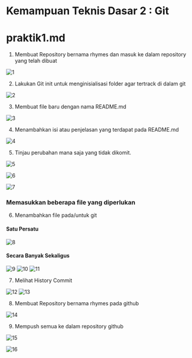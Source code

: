 # Kemampuan Teknis Dasar 2 : Git #
 
# praktik1.md
1. Membuat Repository bernama rhymes dan masuk ke dalam repository yang telah dibuat

  ![1](https://github.com/khoriers/praxis-academy/blob/master/Image/1.jpg)
  
2. Lakukan Git init untuk menginisialisasi folder agar tertrack di dalam git

  ![2](https://github.com/khoriers/praxis-academy/blob/master/Image/2.jpg)
  
3. Membuat file baru dengan nama README.md

  ![3](https://github.com/khoriers/praxis-academy/blob/master/Image/3.jpg)
  
4. Menambahkan isi atau penjelasan yang terdapat pada README.md

  ![4](https://github.com/khoriers/praxis-academy/blob/master/Image/4.JPG)
  
5. Tinjau perubahan mana saja yang tidak dikomit.

  ![5](https://github.com/khoriers/praxis-academy/blob/master/Image/5.JPG)
  
  ![6](https://github.com/khoriers/praxis-academy/blob/master/Image/6.JPG)
  
  ![7](https://github.com/khoriers/praxis-academy/blob/master/Image/7.JPG)


   ### Memasukkan beberapa file yang diperlukan ###

6. Menambahkan file pada/untuk git

  #### Satu Persatu ####
  ![8](https://github.com/khoriers/praxis-academy/blob/master/Image/8.JPG)
  
  #### Secara Banyak Sekaligus #####
  ![9](https://github.com/khoriers/praxis-academy/blob/master/Image/9.JPG)
  ![10](https://github.com/khoriers/praxis-academy/blob/master/Image/10.JPG)
  ![11](https://github.com/khoriers/praxis-academy/blob/master/Image/11.JPG)
  
7. Melihat History Commit

  ![12](https://github.com/khoriers/praxis-academy/blob/master/Image/12.JPG)
  ![13](https://github.com/khoriers/praxis-academy/blob/master/Image/13.JPG)

8. Membuat Repository bernama rhymes pada github
  
  ![14](https://github.com/khoriers/praxis-academy/blob/master/Image/14.jpg)

9. Mempush semua ke dalam repository github

  ![15](https://github.com/khoriers/praxis-academy/blob/master/Image/14.jpg)
  
  ![16](https://github.com/khoriers/praxis-academy/blob/master/Image/14.jpg)
